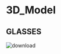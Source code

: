 # 3D_Model


## GLASSES
  ![download](https://github.com/zhengshunze/3D_Model/assets/77151276/88a44c16-3350-4c53-b1c1-e4b6c86b9401)
